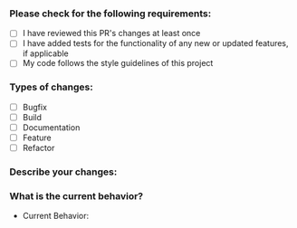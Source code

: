 ### Please check for the following requirements:
- [ ] I have reviewed this PR's changes at least once
- [ ] I have added tests for the functionality of any new or updated features, if applicable
- [ ] My code follows the style guidelines of this project

### Types of changes:
- [ ] Bugfix
- [ ] Build
- [ ] Documentation
- [ ] Feature
- [ ] Refactor

### Describe your changes:
[//]: <> (Which files were changed? What changes were made?)


### What is the current behavior?
[//]: <> (Are there any issues / errors? Anything needing additional review?)

- Current Behavior:

